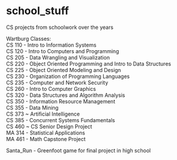# school_stuff
CS projects from schoolwork over the years  
  
Wartburg Classes:  
CS 110 - Intro to Information Systems  
CS 120 - Intro to Computers and Programming  
CS 205 - Data Wrangling and Visualization  
CS 220 - Object Oriented Programming and Intro to Data Structures  
CS 225 - Object Oriented Modeling and Design  
CS 230 - Organization of Programming Languages  
CS 235 - Computer and Network Security  
CS 260 - Intro to Computer Graphics  
CS 320 - Data Structures and Algorithm Analysis  
CS 350 - Information Resource Management  
CS 355 - Data Mining  
CS 373 ~ Artificial Intelligence  
CS 385 - Concurrent Systems Fundamentals   
CS 460 ~ CS Senior Design Project  
MA 314 - Statistical Applications  
MA 461 - Math Capstone Project

Santa_Run - Greenfoot game for final project in high school
